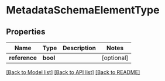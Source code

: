 # MetadataSchemaElementType

## Properties
Name | Type | Description | Notes
------------ | ------------- | ------------- | -------------
**reference** | **bool** |  | [optional] 

[[Back to Model list]](../README.md#documentation-for-models) [[Back to API list]](../README.md#documentation-for-api-endpoints) [[Back to README]](../README.md)


